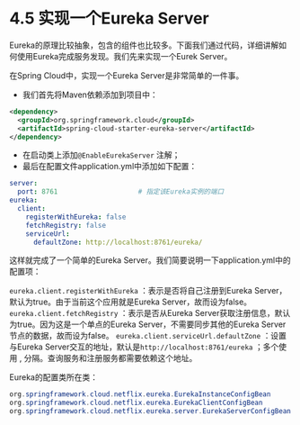 # 4.5 实现一个Eureka Server

Eureka的原理比较抽象，包含的组件也比较多。下面我们通过代码，详细讲解如何使用Eureka完成服务发现。我们先来实现一个Eurek Server。

在Spring Cloud中，实现一个Eureka Server是非常简单的一件事。

* 我们首先将Maven依赖添加到项目中：

```xml
<dependency>
  <groupId>org.springframework.cloud</groupId>
  <artifactId>spring-cloud-starter-eureka-server</artifactId>
</dependency>
```
* 在启动类上添加`@EnableEurekaServer` 注解；
* 最后在配置文件application.yml中添加如下配置：

```yaml
server:
  port: 8761                    # 指定该Eureka实例的端口
eureka:
  client:
    registerWithEureka: false
    fetchRegistry: false
    serviceUrl:
      defaultZone: http://localhost:8761/eureka/
```

这样就完成了一个简单的Eureka Server。我们简要说明一下application.yml中的配置项：

`eureka.client.registerWithEureka` ：表示是否将自己注册到Eureka Server，默认为true。由于当前这个应用就是Eureka Server，故而设为false。
`eureka.client.fetchRegistry` ：表示是否从Eureka Server获取注册信息，默认为true。因为这是一个单点的Eureka Server，不需要同步其他的Eureka Server节点的数据，故而设为false。
`eureka.client.serviceUrl.defaultZone` ：设置与Eureka Server交互的地址，默认是`http://localhost:8761/eureka`  ；多个使用 , 分隔。查询服务和注册服务都需要依赖这个地址。

Eureka的配置类所在类：

```java
org.springframework.cloud.netflix.eureka.EurekaInstanceConfigBean
org.springframework.cloud.netflix.eureka.EurekaClientConfigBean
org.springframework.cloud.netflix.eureka.server.EurekaServerConfigBean
```

